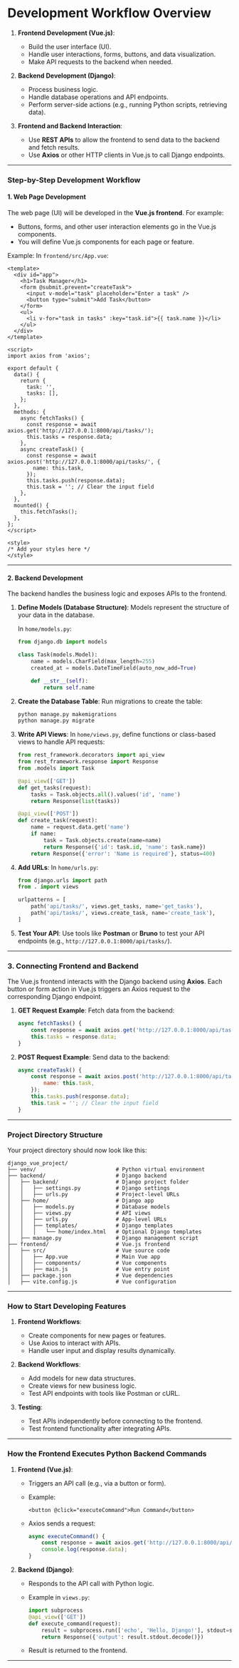 # **Development Workflow Overview**
1. **Frontend Development (Vue.js)**: 
   - Build the user interface (UI).
   - Handle user interactions, forms, buttons, and data visualization.
   - Make API requests to the backend when needed.

2. **Backend Development (Django)**:
   - Process business logic.
   - Handle database operations and API endpoints.
   - Perform server-side actions (e.g., running Python scripts, retrieving data).

3. **Frontend and Backend Interaction**:
   - Use **REST APIs** to allow the frontend to send data to the backend and fetch results.
   - Use **Axios** or other HTTP clients in Vue.js to call Django endpoints.

---

### **Step-by-Step Development Workflow**

#### **1. Web Page Development**
The web page (UI) will be developed in the **Vue.js frontend**. For example:
- Buttons, forms, and other user interaction elements go in the Vue.js components.
- You will define Vue.js components for each page or feature.

Example:
In `frontend/src/App.vue`:
```vue
<template>
  <div id="app">
    <h1>Task Manager</h1>
    <form @submit.prevent="createTask">
      <input v-model="task" placeholder="Enter a task" />
      <button type="submit">Add Task</button>
    </form>
    <ul>
      <li v-for="task in tasks" :key="task.id">{{ task.name }}</li>
    </ul>
  </div>
</template>

<script>
import axios from 'axios';

export default {
  data() {
    return {
      task: '',
      tasks: [],
    };
  },
  methods: {
    async fetchTasks() {
      const response = await axios.get('http://127.0.0.1:8000/api/tasks/');
      this.tasks = response.data;
    },
    async createTask() {
      const response = await axios.post('http://127.0.0.1:8000/api/tasks/', {
        name: this.task,
      });
      this.tasks.push(response.data);
      this.task = ''; // Clear the input field
    },
  },
  mounted() {
    this.fetchTasks();
  },
};
</script>

<style>
/* Add your styles here */
</style>
```

---

#### **2. Backend Development**
The backend handles the business logic and exposes APIs to the frontend.

1. **Define Models (Database Structure)**:
   Models represent the structure of your data in the database.

   In `home/models.py`:
   ```python
   from django.db import models

   class Task(models.Model):
       name = models.CharField(max_length=255)
       created_at = models.DateTimeField(auto_now_add=True)

       def __str__(self):
           return self.name
   ```

2. **Create the Database Table**:
   Run migrations to create the table:
   ```bash
   python manage.py makemigrations
   python manage.py migrate
   ```

3. **Write API Views**:
   In `home/views.py`, define functions or class-based views to handle API requests:
   ```python
   from rest_framework.decorators import api_view
   from rest_framework.response import Response
   from .models import Task

   @api_view(['GET'])
   def get_tasks(request):
       tasks = Task.objects.all().values('id', 'name')
       return Response(list(tasks))

   @api_view(['POST'])
   def create_task(request):
       name = request.data.get('name')
       if name:
           task = Task.objects.create(name=name)
           return Response({'id': task.id, 'name': task.name})
       return Response({'error': 'Name is required'}, status=400)
   ```

4. **Add URLs**:
   In `home/urls.py`:
   ```python
   from django.urls import path
   from . import views

   urlpatterns = [
       path('api/tasks/', views.get_tasks, name='get_tasks'),
       path('api/tasks/', views.create_task, name='create_task'),
   ]
   ```

5. **Test Your API**:
   Use tools like **Postman** or **Bruno** to test your API endpoints (e.g., `http://127.0.0.1:8000/api/tasks/`).

---

### **3. Connecting Frontend and Backend**
The Vue.js frontend interacts with the Django backend using **Axios**. Each button or form action in Vue.js triggers an Axios request to the corresponding Django endpoint.

1. **GET Request Example**:
   Fetch data from the backend:
   ```javascript
   async fetchTasks() {
       const response = await axios.get('http://127.0.0.1:8000/api/tasks/');
       this.tasks = response.data;
   }
   ```

2. **POST Request Example**:
   Send data to the backend:
   ```javascript
   async createTask() {
       const response = await axios.post('http://127.0.0.1:8000/api/tasks/', {
           name: this.task,
       });
       this.tasks.push(response.data);
       this.task = ''; // Clear the input field
   }
   ```

---

### **Project Directory Structure**
Your project directory should now look like this:
```
django_vue_project/
├── venv/                         # Python virtual environment
├── backend/                      # Django backend
│   ├── backend/                  # Django project folder
│   │   ├── settings.py           # Django settings
│   │   ├── urls.py               # Project-level URLs
│   ├── home/                     # Django app
│   │   ├── models.py             # Database models
│   │   ├── views.py              # API views
│   │   ├── urls.py               # App-level URLs
│   │   ├── templates/            # Django templates
│   │   │   └── home/index.html   # Optional Django templates
│   ├── manage.py                 # Django management script
├── frontend/                     # Vue.js frontend
│   ├── src/                      # Vue source code
│   │   ├── App.vue               # Main Vue app
│   │   ├── components/           # Vue components
│   │   ├── main.js               # Vue entry point
│   ├── package.json              # Vue dependencies
│   ├── vite.config.js            # Vue configuration
```

---

### **How to Start Developing Features**
1. **Frontend Workflows**:
   - Create components for new pages or features.
   - Use Axios to interact with APIs.
   - Handle user input and display results dynamically.

2. **Backend Workflows**:
   - Add models for new data structures.
   - Create views for new business logic.
   - Test API endpoints with tools like Postman or cURL.

3. **Testing**:
   - Test APIs independently before connecting to the frontend.
   - Test frontend functionality after integrating APIs.

---

### **How the Frontend Executes Python Backend Commands**
1. **Frontend (Vue.js)**:
   - Triggers an API call (e.g., via a button or form).
   - Example:
     ```vue
     <button @click="executeCommand">Run Command</button>
     ```

   - Axios sends a request:
     ```javascript
     async executeCommand() {
         const response = await axios.get('http://127.0.0.1:8000/api/command/');
         console.log(response.data);
     }
     ```

2. **Backend (Django)**:
   - Responds to the API call with Python logic.
   - Example in `views.py`:
     ```python
     import subprocess
     @api_view(['GET'])
     def execute_command(request):
         result = subprocess.run(['echo', 'Hello, Django!'], stdout=subprocess.PIPE)
         return Response({'output': result.stdout.decode()})
     ```

   - Result is returned to the frontend.

---
